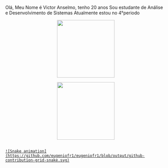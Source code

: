 Olá, Meu Nome é Victor Anselmo, tenho 20 anos
Sou estudante de Análise e Desenvolvimento de Sistemas
Atualmente estou no 4°periodo




<div align="center">
  <a href="https://github.com/VictorAnselmo/Victor">
  <img height="180em" src="https://github-readme-stats.vercel.app/api?username=VictorAnselmo&show_icons=true&theme=highcontrast&include_all_commits=true&count_private=true"/> <P>
  <img height="180em" src="https://github-readme-stats.vercel.app/api/top-langs/?username=VictorAnselmo&layout=compact&langs_count=7&theme=highcontrast"/>
</div>

##
    ![Snake animation](https://github.com/eugeniofr1/eugeniofr1/blob/output/github-contribution-grid-snake.svg)

